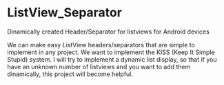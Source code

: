 ListView_Separator
==================

Dinamically created Header/Separator for listviews for Android devices


We can make easy ListView headers/separators that are simple to implement in any project. We want to implement the KISS (Keep It Simple Stupid) system.
I will try to implement a dynamic list display, so that if you have an unknown number of listviews and you want to add them dinamically, this project will become helpful.
